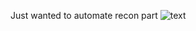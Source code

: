 Just wanted to automate recon part
![text](https://i.pinimg.com/originals/2c/68/96/2c689661fd7fcc7e9279628ed5db9df4.jpg)
